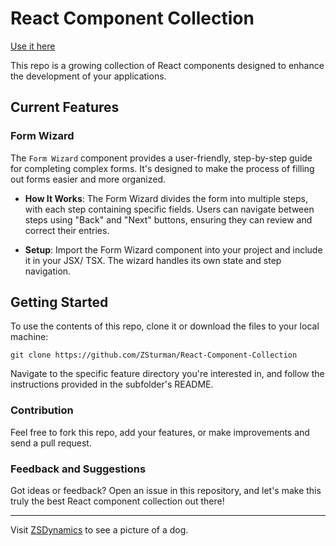 # React Component Collection

[Use it here](https://react-component-collection-delta.vercel.app/)

This repo is a growing collection of React components designed to enhance the development of your applications. 

## Current Features

### Form Wizard

The `Form Wizard` component provides a user-friendly, step-by-step guide for completing complex forms. It's designed to make the process of filling out forms easier and more organized.

- **How It Works**: The Form Wizard divides the form into multiple steps, with each step containing specific fields. Users can navigate between steps using "Back" and "Next" buttons, ensuring they can review and correct their entries.

- **Setup**: Import the Form Wizard component into your project and include it in your JSX/ TSX. The wizard handles its own state and step navigation.

## Getting Started

To use the contents of this repo, clone it or download the files to your local machine:

```
git clone https://github.com/ZSturman/React-Component-Collection
```

Navigate to the specific feature directory you're interested in, and follow the instructions provided in the subfolder's README.

### Contribution
Feel free to fork this repo, add your features, or make improvements and send a pull request.

### Feedback and Suggestions
Got ideas or feedback? Open an issue in this repository, and let's make this truly the best React component collection out there!

---

Visit [ZSDynamics](https://www.zsdynamics.com/) to see a picture of a dog.
